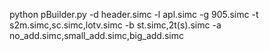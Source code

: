 python pBuilder.py -d header.simc -l apl.simc -g 905.simc -t s2m.simc,sc.simc,lotv.simc -b st.simc,2t(s).simc -a no_add.simc,small_add.simc,big_add.simc